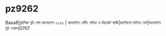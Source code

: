 # pz9262
Basa8|ক্লাসিক স্লট গেম বাংলাদেশ ২০২৫ | অনলাইন বেটিং গাইড ও ক্রিকেট বাজি|ক্যাসিনো লাইভ গেম|অনলাইন স্লট গেমস|0707
